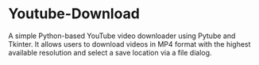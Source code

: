 # Youtube-Download
A simple Python-based YouTube video downloader using Pytube and Tkinter. It allows users to download videos in MP4 format with the highest available resolution and select a save location via a file dialog.
